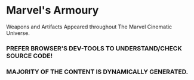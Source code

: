 # Marvel's Armoury
Weapons and Artifacts Appeared throughout The Marvel Cinematic Universe.

### PREFER BROWSER'S DEV-TOOLS TO UNDERSTAND/CHECK SOURCE CODE!
### MAJORITY OF THE CONTENT IS DYNAMICALLY GENERATED.
